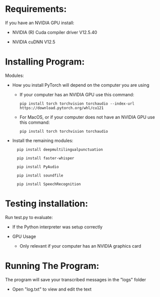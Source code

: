 # Requirements:

If you have an NVIDIA GPU install:

- NVIDIA (R) Cuda compiler driver V12.5.40

- NVIDIA cuDNN V12.5

# Installing Program:

Modules:

- How you install PyTorch will depend on the computer you are using

  - If your computer has an NVIDIA GPU use this command:
        
        pip install torch torchvision torchaudio --index-url https://download.pytorch.org/whl/cu121
  
  - For MacOS, or if your computer does not have an NVIDIA GPU use this command:
        
        pip install torch torchvision torchaudio

- Install the remaining modules:

        pip install deepmultilingualpunctuation
    
        pip install faster-whisper
    
        pip install PyAudio
    
        pip install soundfile
    
        pip install SpeechRecognition

# Testing installation:

Run test.py to evaluate:

- If the Python interpreter was setup correctly

- GPU Usage

    - Only relevant if your computer has an NVIDIA graphics card

# Running The Program:

The program will save your transcribed messages in the "logs" folder

- Open "log.txt" to view and edit the text
